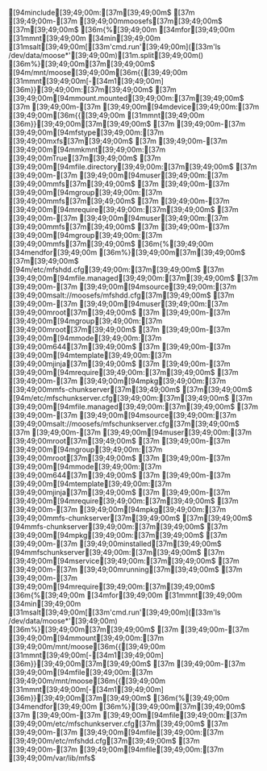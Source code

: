 [94minclude[39;49;00m:[37m[39;49;00m$
[37m  [39;49;00m-[37m [39;49;00mmoosefs[37m[39;49;00m$
[37m[39;49;00m$
[36m{%[39;49;00m [34mfor[39;49;00m [31mmnt[39;49;00m [34min[39;49;00m [31msalt[39;49;00m[[33m'cmd.run'[39;49;00m]([33m'ls /dev/data/moose*'[39;49;00m)[31m.split[39;49;00m() [36m%}[39;49;00m[37m[39;49;00m$
[94m/mnt/moose[39;49;00m[36m{{[39;49;00m [31mmnt[39;49;00m[-[34m1[39;49;00m] [36m}}[39;49;00m:[37m[39;49;00m$
[37m  [39;49;00m[94mmount.mounted[39;49;00m:[37m[39;49;00m$
[37m    [39;49;00m-[37m [39;49;00m[94mdevice[39;49;00m:[37m [39;49;00m[36m{{[39;49;00m [31mmnt[39;49;00m [36m}}[39;49;00m[37m[39;49;00m$
[37m    [39;49;00m-[37m [39;49;00m[94mfstype[39;49;00m:[37m [39;49;00mxfs[37m[39;49;00m$
[37m    [39;49;00m-[37m [39;49;00m[94mmkmnt[39;49;00m:[37m [39;49;00mTrue[37m[39;49;00m$
[37m  [39;49;00m[94mfile.directory[39;49;00m:[37m[39;49;00m$
[37m    [39;49;00m-[37m [39;49;00m[94muser[39;49;00m:[37m [39;49;00mmfs[37m[39;49;00m$
[37m    [39;49;00m-[37m [39;49;00m[94mgroup[39;49;00m:[37m [39;49;00mmfs[37m[39;49;00m$
[37m    [39;49;00m-[37m [39;49;00m[94mrequire[39;49;00m:[37m[39;49;00m$
[37m      [39;49;00m-[37m [39;49;00m[94muser[39;49;00m:[37m [39;49;00mmfs[37m[39;49;00m$
[37m      [39;49;00m-[37m [39;49;00m[94mgroup[39;49;00m:[37m [39;49;00mmfs[37m[39;49;00m$
[36m{%[39;49;00m [34mendfor[39;49;00m [36m%}[39;49;00m[37m[39;49;00m$
[37m[39;49;00m$
[94m/etc/mfshdd.cfg[39;49;00m:[37m[39;49;00m$
[37m  [39;49;00m[94mfile.managed[39;49;00m:[37m[39;49;00m$
[37m    [39;49;00m-[37m [39;49;00m[94msource[39;49;00m:[37m [39;49;00msalt://moosefs/mfshdd.cfg[37m[39;49;00m$
[37m    [39;49;00m-[37m [39;49;00m[94muser[39;49;00m:[37m [39;49;00mroot[37m[39;49;00m$
[37m    [39;49;00m-[37m [39;49;00m[94mgroup[39;49;00m:[37m [39;49;00mroot[37m[39;49;00m$
[37m    [39;49;00m-[37m [39;49;00m[94mmode[39;49;00m:[37m [39;49;00m644[37m[39;49;00m$
[37m    [39;49;00m-[37m [39;49;00m[94mtemplate[39;49;00m:[37m [39;49;00mjinja[37m[39;49;00m$
[37m    [39;49;00m-[37m [39;49;00m[94mrequire[39;49;00m:[37m[39;49;00m$
[37m      [39;49;00m-[37m [39;49;00m[94mpkg[39;49;00m:[37m [39;49;00mmfs-chunkserver[37m[39;49;00m$
[37m[39;49;00m$
[94m/etc/mfschunkserver.cfg[39;49;00m:[37m[39;49;00m$
[37m  [39;49;00m[94mfile.managed[39;49;00m:[37m[39;49;00m$
[37m    [39;49;00m-[37m [39;49;00m[94msource[39;49;00m:[37m [39;49;00msalt://moosefs/mfschunkserver.cfg[37m[39;49;00m$
[37m    [39;49;00m-[37m [39;49;00m[94muser[39;49;00m:[37m [39;49;00mroot[37m[39;49;00m$
[37m    [39;49;00m-[37m [39;49;00m[94mgroup[39;49;00m:[37m [39;49;00mroot[37m[39;49;00m$
[37m    [39;49;00m-[37m [39;49;00m[94mmode[39;49;00m:[37m [39;49;00m644[37m[39;49;00m$
[37m    [39;49;00m-[37m [39;49;00m[94mtemplate[39;49;00m:[37m [39;49;00mjinja[37m[39;49;00m$
[37m    [39;49;00m-[37m [39;49;00m[94mrequire[39;49;00m:[37m[39;49;00m$
[37m      [39;49;00m-[37m [39;49;00m[94mpkg[39;49;00m:[37m [39;49;00mmfs-chunkserver[37m[39;49;00m$
[37m[39;49;00m$
[94mmfs-chunkserver[39;49;00m:[37m[39;49;00m$
[37m  [39;49;00m[94mpkg[39;49;00m:[37m[39;49;00m$
[37m    [39;49;00m-[37m [39;49;00minstalled[37m[39;49;00m$
[94mmfschunkserver[39;49;00m:[37m[39;49;00m$
[37m  [39;49;00m[94mservice[39;49;00m:[37m[39;49;00m$
[37m    [39;49;00m-[37m [39;49;00mrunning[37m[39;49;00m$
[37m    [39;49;00m-[37m [39;49;00m[94mrequire[39;49;00m:[37m[39;49;00m$
[36m{%[39;49;00m [34mfor[39;49;00m [31mmnt[39;49;00m [34min[39;49;00m [31msalt[39;49;00m[[33m'cmd.run'[39;49;00m]([33m'ls /dev/data/moose*'[39;49;00m) [36m%}[39;49;00m[37m[39;49;00m$
[37m      [39;49;00m-[37m [39;49;00m[94mmount[39;49;00m:[37m [39;49;00m/mnt/moose[36m{{[39;49;00m [31mmnt[39;49;00m[-[34m1[39;49;00m] [36m}}[39;49;00m[37m[39;49;00m$
[37m      [39;49;00m-[37m [39;49;00m[94mfile[39;49;00m:[37m [39;49;00m/mnt/moose[36m{{[39;49;00m [31mmnt[39;49;00m[-[34m1[39;49;00m] [36m}}[39;49;00m[37m[39;49;00m$
[36m{%[39;49;00m [34mendfor[39;49;00m [36m%}[39;49;00m[37m[39;49;00m$
[37m      [39;49;00m-[37m [39;49;00m[94mfile[39;49;00m:[37m [39;49;00m/etc/mfschunkserver.cfg[37m[39;49;00m$
[37m      [39;49;00m-[37m [39;49;00m[94mfile[39;49;00m:[37m [39;49;00m/etc/mfshdd.cfg[37m[39;49;00m$
[37m      [39;49;00m-[37m [39;49;00m[94mfile[39;49;00m:[37m [39;49;00m/var/lib/mfs$

